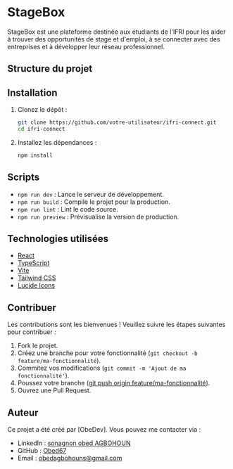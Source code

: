 # StageBox

StageBox est une plateforme destinée aux étudiants de l'IFRI pour les aider à trouver des opportunités de stage et d'emploi, à se connecter avec des entreprises et à développer leur réseau professionnel.

## Structure du projet

## Installation

1. Clonez le dépôt :

     ```sh
     git clone https://github.com/votre-utilisateur/ifri-connect.git
     cd ifri-connect
     ```

2. Installez les dépendances :
     ```sh
     npm install
     ```

## Scripts

-    `npm run dev` : Lance le serveur de développement.
-    `npm run build` : Compile le projet pour la production.
-    `npm run lint` : Lint le code source.
-    `npm run preview` : Prévisualise la version de production.

## Technologies utilisées

-    [React](https://reactjs.org/)
-    [TypeScript](https://www.typescriptlang.org/)
-    [Vite](https://vitejs.dev/)
-    [Tailwind CSS](https://tailwindcss.com/)
-    [Lucide Icons](https://lucide.dev/)

## Contribuer

Les contributions sont les bienvenues ! Veuillez suivre les étapes suivantes pour contribuer :

1. Fork le projet.
2. Créez une branche pour votre fonctionnalité (`git checkout -b feature/ma-fonctionnalité`).
3. Commitez vos modifications (`git commit -m 'Ajout de ma fonctionnalité'`).
4. Poussez votre branche ([git push origin feature/ma-fonctionnalité](http://_vscodecontentref_/21)).
5. Ouvrez une Pull Request.

## Auteur

Ce projet a été créé par [ObeDev]. Vous pouvez me contacter via :
- LinkedIn : [sonagnon obed AGBOHOUN](https://www.linkedin.com/in/obedev/)
- GitHub : [Obed67](https://github.com/Obed67/votre-utilisateur)
- Email : obedagbohouns@gmail.com
